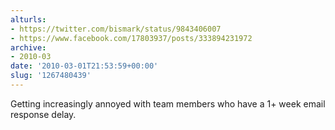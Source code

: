 ```yaml
---
alturls:
- https://twitter.com/bismark/status/9843406007
- https://www.facebook.com/17803937/posts/333894231972
archive:
- 2010-03
date: '2010-03-01T21:53:59+00:00'
slug: '1267480439'
---
```


Getting increasingly annoyed with team members who have a 1+ week email response delay.

